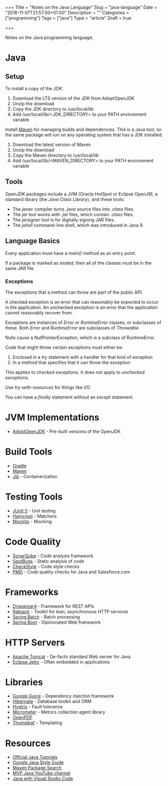 +++
Title = "Notes on the Java Language"
Slug = "java-language"
Date = "2018-11-07T21:57:00+01:00"
Description = ""
Categories = ["programming"]
Tags = ["java"]
Type = "article"
Draft = true

+++

Notes on the Java programming language.

# Java

## Setup

To install a copy of the JDK:

1. Download the LTS version of the JDK from AdoptOpenJDK
2. Unzip the download
3. Copy the JDK directory to /usr/local/lib
4. Add /usr/local/lib/<JDK_DIRECTORY> to your PATH environment variable

Install [Maven](https://maven.apache.org/) for managing builds and dependencies. This is a Java tool, so the same package will run on any operating system that has a JDK installed.

1. Download the latest version of Maven
2. Unzip the download
3. Copy the Maven directory to /usr/local/lib
4. Add /usr/local/lib/<MAVEN_DIRECTORY> to your PATH environment variable

## Tools

OpenJDK packages include a JVM (Oracle HotSpot or Eclipse OpenJ9), a standard library (the _Java Class Library_), and these tools:

- The _javac_ compiler turns _.java_ source files into _.class_ files.
- The _jar_ tool works with _.jar_ files, which contain _.class_ files.
- The _jarsigner_ tool is for digitally signing JAR files.
- The _jshell_ command-line shell, which was introduced in Java 9.

## Language Basics

Every application must have a _main()_ method as an entry point.

If a package is marked as _sealed_, then all of the classes must be in the same JAR file.

### Exceptions

The exceptions that a method can throw are part of the public API.

A checked exception is an error that can reasonably be expected to occur in the application. An unchecked exception is an error that the application cannot reasonably recover from.

Exceptions are instances of _Error_ or _RuntimeError_ classes, or subclasses of these. Both _Error_ and _RuntimeError_ are subclasses of _Throwable_.

Nulls cause a NullPointerException, which is a subclass of RuntimeError.

Code that might throw certain exceptions must either be:

1. Enclosed in a _try_ statement with a handler for that kind of exception
2. In a method that specifies that it can throw the exception

This applies to _checked exceptions_. It does not apply to _unchecked exceptions_.

Use _try-with-resources_ for things like I/O.

You can have a _finally_ statement without an _except_ statement.

# JVM Implementations

- [AdoptOpenJDK](https://adoptopenjdk.net/) - Pre-built versions of the OpenJDK

# Build Tools

- [Gradle](https://gradle.org/)
- [Maven](https://maven.apache.org/)
- [Jib](https://github.com/GoogleContainerTools/jib) - Containerization

# Testing Tools

- [JUnit 5](https://junit.org/junit5/) - Unit testing
- [Hamcrest](http://hamcrest.org/JavaHamcrest/) - Matchers
- [Mockito](https://site.mockito.org/) - Mocking

# Code Quality

- [SonarQube](https://www.sonarqube.org/) - Code analysis framework
- [SpotBugs](https://spotbugs.github.io/) - Static analysis of code
- [CheckStyle](https://checkstyle.org/) - Code style checks
- [PMD](https://pmd.github.io/) - Code quality checks for Java and Salesforce.com

# Frameworks

- [Dropwizard](https://www.dropwizard.io) - Framework for REST APIs
- [Ratpack](https://ratpack.io/) - Toolkit for lean, asynchronous HTTP services
- [Spring Batch](https://spring.io/projects/spring-batch) - Batch processing
- [Spring Boot](https://spring.io/projects/spring-boot) - Opinionated Web framework

# HTTP Servers

- [Apache Tomcat](https://tomcat.apache.org/) - De-facto standard Web server for Java
- [Eclipse Jetty](https://www.eclipse.org/jetty/) - Often embedded in applications

# Libraries

- [Google Guice](https://github.com/google/guice) - Dependency injection framework
- [Hibernate](http://hibernate.org/) - Database toolkit and ORM
- [Hystrix](https://github.com/Netflix/Hystrix) - Fault tolerance
- [Micrometer](http://micrometer.io/) - Metrics collection agent library
- [OpenPDF](https://github.com/LibrePDF/OpenPDF)
- [Thymeleaf](https://www.thymeleaf.org/) - Templating

# Resources

- [Official Java Tutorials](https://docs.oracle.com/javase/tutorial/)
- [Google Java Style Guide](https://google.github.io/styleguide/javaguide.html)
- [Maven Package Search](https://search.maven.org/)
- [MVP Java YouTube channel](https://www.youtube.com/channel/UCrgOYeQyZ_V62XDYKCfh8TQ)
- [Java with Visual Studio Code](https://code.visualstudio.com/docs/java/java-tutorial)
